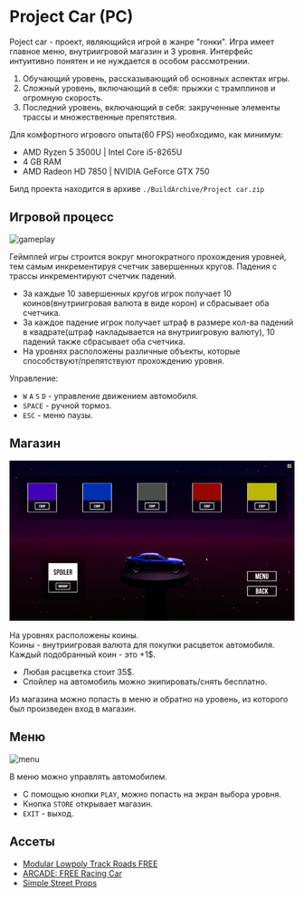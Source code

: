 # Project Car (PC)

Poject car - проект, являющийся игрой в жанре "гонки". Игра имеет главное меню, внутриигровой магазин и 3 уровня. Интерфейс интуитивно понятен и не нуждается в особом рассмотрении.

1. Обучающий уровень, рассказывающий об основных аспектах игры.
2. Сложный уровень, включающий в себя: прыжки с трамплинов и огромную скорость. 
3. Последний уровень, включающий в себя: закрученные элементы трассы и множественные препятствия.

Для комфортного игрового опыта(60 FPS) необходимо, как минимум:
- AMD Ryzen 5 3500U | Intel Core i5-8265U
- 4 GB RAM
- AMD Radeon HD 7850 | NVIDIA GeForce GTX 750

Билд проекта находится в архиве `./BuildArchive/Project car.zip`

## Игровой процесс

![gameplay](./ForReadMe/Gifs/gameplay.gif)

Геймплей игры строится вокруг многократного прохождения уровней, тем самым инкрементируя счетчик завершенных кругов. Падения с трассы инкрементируют счетчик падений.

- За каждые 10 завершенных кругов игрок получает 10 коинов(внутриигровая валюта в виде корон) и сбрасывает оба счетчика.
- За каждое падение игрок получает штраф в размере кол-ва падений в квадрате(штраф накладывается на внутриигровую валюту), 10 падений также сбрасывает оба счетчика.
- На уровнях расположены различные объекты, которые способствуют/препятствуют прохождению уровня. 

Управление:
- `W` `A` `S` `D` - управление движением автомобиля.
- `SPACE` - ручной тормоз.
- `ESC` - меню паузы.

## Магазин

![store](./ForReadMe/Gifs/store.gif)

На уровнях расположены коины.  
Коины - внутриигровая валюта для покупки расцветок автомобиля. Каждый подобранный коин - это +1$.

- Любая расцветка стоит 35$.
- Спойлер на автомобиль можно экипировать/снять бесплатно.

Из магазина можно попасть в меню и обратно на уровень, из которого был произведен вход в магазин.

## Меню

![menu](./ForReadMe/Gifs/menu.gif)

В меню можно управлять автомобилем.

- С помощью кнопки `PLAY`, можно попасть на экран выбора уровня.
- Кнопка `STORE` открывает магазин.
- `EXIT` - выход.

## Ассеты

- [Modular Lowpoly Track Roads FREE](https://assetstore.unity.com/packages/3d/environments/roadways/modular-lowpoly-track-roads-free-205188)
- [ARCADE: FREE Racing Car](https://assetstore.unity.com/packages/3d/vehicles/land/arcade-free-racing-car-161085)
- [Simple Street Props](https://assetstore.unity.com/packages/3d/props/simple-street-props-194706)
